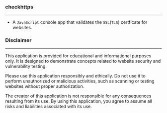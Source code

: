 ### checkhttps
---

- A `JavaScript` console app that validates the `SSL`(`TLS`) certficate for websites.


### Disclaimer
---

This application is provided for educational and informational purposes only. It is designed to demonstrate concepts related to website security and vulnerability testing. 

Please use this application responsibly and ethically. Do not use it to perform unauthorized or malicious activities, such as scanning or testing websites without proper authorization. 

The creator of this application is not responsible for any consequences resulting from its use. By using this application, you agree to assume all risks and liabilities associated with its use.





